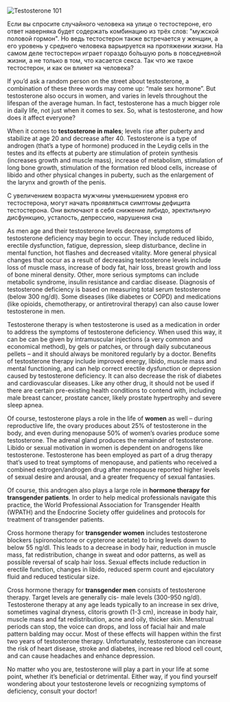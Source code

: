 ![Testosterone 101](https://www.pornhub.com/sex/wp-content/uploads/2017/10/connection-647206_1920-1024x724.jpg)

Если вы спросите случайного человека на улице о тестостероне, его ответ наверняка будет содержать комбинацию из трёх слов: "мужской половой гормон". Но ведь тестостерон также встречается у женщин, а его уровень у среднего человека варьируется на протяжении жизни. На самом деле тестостерон играет гораздо бо́льшую роль в повседневной жизни, а не только в том, что касается секса. Так что же такое тестостерон, и как он влияет на человека?

If you’d ask a random person on the street about testosterone, a combination of these three words may come up: “male sex hormone”. But testosterone also occurs in women, and varies in levels throughout the lifespan of the average human. In fact, testosterone has a much bigger role in daily life, not just when it comes to sex. So, what is testosterone, and how does it affect everyone?

When it comes to **testosterone in males**; levels rise after puberty and stabilize at age 20 and decrease after 40. Testosterone is a type of androgen (that’s a type of hormone) produced in the Leydig cells in the testes and its effects at puberty are stimulation of protein synthesis (increases growth and muscle mass), increase of metabolism, stimulation of long bone growth, stimulation of the formation red blood cells, increase of libido and other physical changes in puberty, such as the enlargement of the larynx and growth of the penis.

С увеличением возраста мужчины уменьшением уровня его тестостерона, могут начать проявляться симптомы дефицита тестостерона. Они включают в себя снижение либидо, эректильную дисфункцию, усталость, депрессию, нарушения сна

As men age and their testosterone levels decrease, symptoms of testosterone deficiency may begin to occur. They include reduced libido, erectile dysfunction, fatigue, depression, sleep disturbance, decline in mental function, hot flashes and decreased vitality. More general physical changes that occur as a result of decreasing testosterone levels include loss of muscle mass, increase of body fat, hair loss, breast growth and loss of bone mineral density. Other, more serious symptoms can include metabolic syndrome, insulin resistance and cardiac disease.  Diagnosis of testosterone deficiency is based on measuring total serum testosterone (below 300 ng/dl). Some diseases (like diabetes or COPD) and medications (like opioids, chemotherapy, or antiretroviral therapy) can also cause lower testosterone in men.

Testosterone therapy is when testosterone is used as a medication in order to address the symptoms of testosterone deficiency. When used this way, it can be can be given by intramuscular injections (a very common and economical method), by gels or patches, or through daily subcutaneous pellets – and it should always be monitored regularly by a doctor.  Benefits of testosterone therapy include improved energy, libido, muscle mass and mental functioning, and can help correct erectile dysfunction or depression caused by testosterone deficiency. It can also decrease the risk of diabetes and cardiovascular diseases. Like any other drug, it should not be used if there are certain pre-existing health conditions to contend with, including male breast cancer, prostate cancer, likely prostate hypertrophy and severe sleep apnea.

Of course, testosterone plays a role in the life of **women** as well – during reproductive life, the ovary produces about 25% of testosterone in the body, and even during menopause 50% of women’s ovaries produce some testosterone. The adrenal gland produces the remainder of testosterone. Libido or sexual motivation in women is dependent on androgens like testosterone. Testosterone has been employed as part of a drug therapy that’s used to treat symptoms of menopause, and patients who received a combined estrogen/androgen drug after menopause reported higher levels of sexual desire and arousal, and a greater frequency of sexual fantasies.

Of course, this androgen also plays a large role in **hormone therapy for transgender patients**. In order to help medical professionals navigate this practice, the World Professional Association for Transgender Health (WPATH) and the Endocrine Society offer guidelines and protocols for treatment of transgender patients.

Cross hormone therapy for **transgender women** includes testosterone blockers (spironolactone or cypterone acetate) to bring levels down to below 55 ng/dl. This leads to a decrease in body hair, reduction in muscle mass, fat redistribution, change in sweat and odor patterns, as well as possible reversal of scalp hair loss. Sexual effects include reduction in erectile function, changes in libido, reduced sperm count and ejaculatory fluid and reduced testicular size.

Cross hormone therapy for **transgender men** consists of testosterone therapy. Target levels are generally cis- male levels (300-950 ng/dl). Testosterone therapy at any age leads typically to an increase in sex drive, sometimes vaginal dryness, clitoris growth (1-3 cm), increase in body hair, muscle mass and fat redistribution, acne and oily, thicker skin. Menstrual periods can stop, the voice can drops, and loss of facial hair and male pattern balding may occur. Most of these effects will happen within the first two years of testosterone therapy. Unfortunately, testosterone can increase the risk of heart disease, stroke and diabetes, increase red blood cell count, and can cause headaches and enhance depression.

No matter who you are, testosterone will play a part in your life at some point, whether it’s beneficial or detrimental. Either way, if you find yourself wondering about your testosterone levels or recognizing symptoms of deficiency, consult your doctor!

